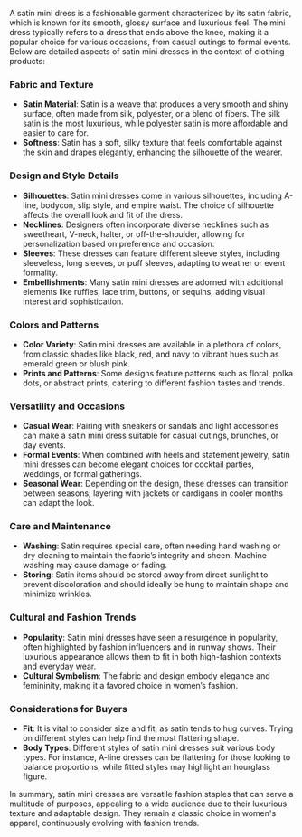A satin mini dress is a fashionable garment characterized by its satin fabric, which is known for its smooth, glossy surface and luxurious feel. The mini dress typically refers to a dress that ends above the knee, making it a popular choice for various occasions, from casual outings to formal events. Below are detailed aspects of satin mini dresses in the context of clothing products:

### Fabric and Texture

- **Satin Material**: Satin is a weave that produces a very smooth and shiny surface, often made from silk, polyester, or a blend of fibers. The silk satin is the most luxurious, while polyester satin is more affordable and easier to care for.
- **Softness**: Satin has a soft, silky texture that feels comfortable against the skin and drapes elegantly, enhancing the silhouette of the wearer.

### Design and Style Details

- **Silhouettes**: Satin mini dresses come in various silhouettes, including A-line, bodycon, slip style, and empire waist. The choice of silhouette affects the overall look and fit of the dress.
- **Necklines**: Designers often incorporate diverse necklines such as sweetheart, V-neck, halter, or off-the-shoulder, allowing for personalization based on preference and occasion.
- **Sleeves**: These dresses can feature different sleeve styles, including sleeveless, long sleeves, or puff sleeves, adapting to weather or event formality.
- **Embellishments**: Many satin mini dresses are adorned with additional elements like ruffles, lace trim, buttons, or sequins, adding visual interest and sophistication.

### Colors and Patterns

- **Color Variety**: Satin mini dresses are available in a plethora of colors, from classic shades like black, red, and navy to vibrant hues such as emerald green or blush pink. 
- **Prints and Patterns**: Some designs feature patterns such as floral, polka dots, or abstract prints, catering to different fashion tastes and trends.

### Versatility and Occasions

- **Casual Wear**: Pairing with sneakers or sandals and light accessories can make a satin mini dress suitable for casual outings, brunches, or day events.
- **Formal Events**: When combined with heels and statement jewelry, satin mini dresses can become elegant choices for cocktail parties, weddings, or formal gatherings.
- **Seasonal Wear**: Depending on the design, these dresses can transition between seasons; layering with jackets or cardigans in cooler months can adapt the look.

### Care and Maintenance

- **Washing**: Satin requires special care, often needing hand washing or dry cleaning to maintain the fabric’s integrity and sheen. Machine washing may cause damage or fading.
- **Storing**: Satin items should be stored away from direct sunlight to prevent discoloration and should ideally be hung to maintain shape and minimize wrinkles.

### Cultural and Fashion Trends

- **Popularity**: Satin mini dresses have seen a resurgence in popularity, often highlighted by fashion influencers and in runway shows. Their luxurious appearance allows them to fit in both high-fashion contexts and everyday wear.
- **Cultural Symbolism**: The fabric and design embody elegance and femininity, making it a favored choice in women’s fashion.

### Considerations for Buyers

- **Fit**: It is vital to consider size and fit, as satin tends to hug curves. Trying on different styles can help find the most flattering shape.
- **Body Types**: Different styles of satin mini dresses suit various body types. For instance, A-line dresses can be flattering for those looking to balance proportions, while fitted styles may highlight an hourglass figure.

In summary, satin mini dresses are versatile fashion staples that can serve a multitude of purposes, appealing to a wide audience due to their luxurious texture and adaptable design. They remain a classic choice in women's apparel, continuously evolving with fashion trends.